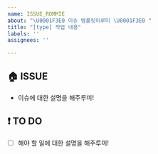 ```yaml
---
name: ISSUE_ROMMIE
about: "\U0001F3E0 이슈 템플릿이루미 \U0001F3E0 "
title: "[type] 작업 내용"
labels: ''
assignees: ''

---
```


## **🏠 ISSUE**

- 이슈에 대한 설명을 해주루미!

## **❗ TO DO**

- [ ]  해야 할 일에 대한 설명을 해주루미!
